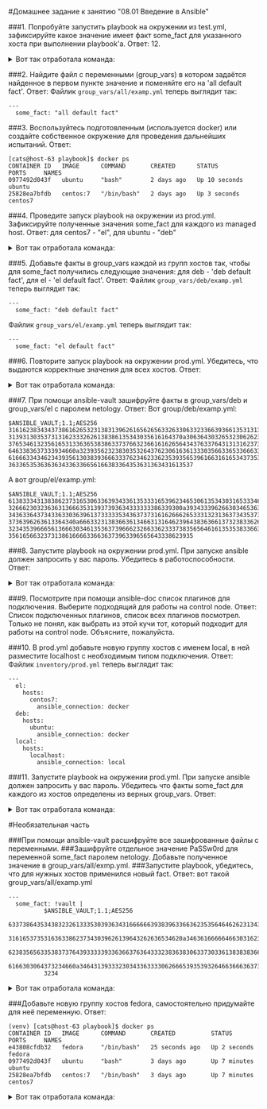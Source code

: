 #Домашнее задание к занятию "08.01 Введение в Ansible"

###1. Попробуйте запустить playbook на окружении из test.yml, зафиксируйте какое значение имеет факт some_fact для указанного хоста при выполнении playbook'a.
Ответ: 12.

<details><summary>Вот так отработала команда:</summary> 

```text
[cats@host-63 playbook]$ ansible-playbook -i inventory/test.yml site.yml

PLAY [Print os facts] *********************************************************************************************************************************************************************************************************************

TASK [Gathering Facts] ********************************************************************************************************************************************************************************************************************
[WARNING]: Platform linux on host localhost is using the discovered Python interpreter at /usr/bin/python3.9, but future installation of another Python interpreter could change the meaning of that path. See
https://docs.ansible.com/ansible-core/2.12/reference_appendices/interpreter_discovery.html for more information.
ok: [localhost]

TASK [Print OS] ***************************************************************************************************************************************************************************************************************************
ok: [localhost] => {
    "msg": "Altlinux"
}

TASK [Print fact] *************************************************************************************************************************************************************************************************************************
ok: [localhost] => {
    "msg": 12
}

PLAY RECAP ********************************************************************************************************************************************************************************************************************************
localhost                  : ok=3    changed=0    unreachable=0    failed=0    skipped=0    rescued=0    ignored=0   
```
</details>

###2. Найдите файл с переменными (group_vars) в котором задаётся найденное в первом пункте значение и поменяйте его на 'all default fact'.
Ответ:
Файлик `group_vars/all/examp.yml` теперь выглядит так:
```text
---
  some_fact: "all default fact" 
```

###3. Воспользуйтесь подготовленным (используется docker) или создайте собственное окружение для проведения дальнейших испытаний.
Ответ:
```text
[cats@host-63 playbook]$ docker ps
CONTAINER ID   IMAGE      COMMAND       CREATED      STATUS          PORTS     NAMES
0977492d043f   ubuntu     "bash"        2 days ago   Up 10 seconds             ubuntu
25828ea7bfdb   centos:7   "/bin/bash"   2 days ago   Up 3 seconds              centos7
```

###4. Проведите запуск playbook на окружении из prod.yml. Зафиксируйте полученные значения some_fact для каждого из managed host.
Ответ: для centos7 - "el", для ubuntu - "deb"

<details><summary>Вот так отработала команда:</summary> 

```text
[cats@host-63 playbook]$ ansible-playbook -i inventory/prod.yml site.yml 

PLAY [Print os facts] *********************************************************************************************************************************************************************************************************************

TASK [Gathering Facts] ********************************************************************************************************************************************************************************************************************
[WARNING]: Distribution Ubuntu 20.04 on host ubuntu should use /usr/bin/python3, but is using /usr/bin/python2.7, since the discovered platform python interpreter was not present. See https://docs.ansible.com/ansible-
core/2.12/reference_appendices/interpreter_discovery.html for more information.
ok: [ubuntu]
ok: [centos7]

TASK [Print OS] ***************************************************************************************************************************************************************************************************************************
ok: [centos7] => {
    "msg": "CentOS"
}
ok: [ubuntu] => {
    "msg": "Ubuntu"
}

TASK [Print fact] *************************************************************************************************************************************************************************************************************************
ok: [centos7] => {
    "msg": "el"
}
ok: [ubuntu] => {
    "msg": "deb"
}

PLAY RECAP ********************************************************************************************************************************************************************************************************************************
centos7                    : ok=3    changed=0    unreachable=0    failed=0    skipped=0    rescued=0    ignored=0   
ubuntu                     : ok=3    changed=0    unreachable=0    failed=0    skipped=0    rescued=0    ignored=0   
```
</details>

###5. Добавьте факты в group_vars каждой из групп хостов так, чтобы для some_fact получились следующие значения: для deb - 'deb default fact', для el - 'el default fact'.
Ответ:
Файлик `group_vars/deb/examp.yml` теперь выглядит так:
```text
---
  some_fact: "deb default fact"
```

Файлик `group_vars/el/examp.yml` теперь выглядит так:
```text
---
  some_fact: "el default fact"
```

###6. Повторите запуск playbook на окружении prod.yml. Убедитесь, что выдаются корректные значения для всех хостов.
Ответ:
<details><summary>Вот так отработала команда:</summary> 

```text
[cats@host-63 playbook]$ ansible-playbook -i inventory/prod.yml site.yml 

PLAY [Print os facts] *********************************************************************************************************************************************************************************************************************

TASK [Gathering Facts] ********************************************************************************************************************************************************************************************************************
[WARNING]: Distribution Ubuntu 20.04 on host ubuntu should use /usr/bin/python3, but is using /usr/bin/python2.7, since the discovered platform python interpreter was not present. See https://docs.ansible.com/ansible-
core/2.12/reference_appendices/interpreter_discovery.html for more information.
ok: [ubuntu]
ok: [centos7]

TASK [Print OS] ***************************************************************************************************************************************************************************************************************************
ok: [centos7] => {
    "msg": "CentOS"
}
ok: [ubuntu] => {
    "msg": "Ubuntu"
}

TASK [Print fact] *************************************************************************************************************************************************************************************************************************
ok: [centos7] => {
    "msg": "el default fact"
}
ok: [ubuntu] => {
    "msg": "deb default fact"
}

PLAY RECAP ********************************************************************************************************************************************************************************************************************************
centos7                    : ok=3    changed=0    unreachable=0    failed=0    skipped=0    rescued=0    ignored=0   
ubuntu                     : ok=3    changed=0    unreachable=0    failed=0    skipped=0    rescued=0    ignored=0   

```
</details>

###7. При помощи ansible-vault зашифруйте факты в group_vars/deb и group_vars/el с паролем netology.
Ответ:
Вот group/deb/examp.yml:
```text
$ANSIBLE_VAULT;1.1;AES256
31616238343437386162653231383139626165626563326330633233663936613531313762656632
3139313035373131623332626138386135343035616164370a306364303265323062623463626661
37653461323561653133636538386337376632366161626564343763376431313162373538303137
6463383637333934660a323935623238303532643762306163613330356633653366633734393565
61666334346234393561303839366633376234623362353935653961663161653437353262636363
3633653536363634336336656166383364353631363431613537
```

А вот group/el/examp.yml:
```text
$ANSIBLE_VAULT;1.1;AES256
61383334313838623731653063363934336135333165396234653061353430316533346633343535
3266623032363631366635313937393634333333386339300a393433396266303465363531333138
34363364373433633036396137333335343637373161626662653331323136373435373832376134
3736396263613364340a666332313836636134663131646239643836366137323833626432343366
32343539666561366630346135363739666232663362333738356564616135353833663764643431
3561656632373138616666336636373963396565643338623935
```

###8. Запустите playbook на окружении prod.yml. При запуске ansible должен запросить у вас пароль. Убедитесь в работоспособности.
Ответ:
<details><summary>Вот так отработала команда:</summary> 

```text
[cats@host-63 playbook]$ ansible-playbook -i inventory/prod.yml site.yml --ask-vault-pass
Vault password: 

PLAY [Print os facts] *********************************************************************************************************************************************************************************************************************

TASK [Gathering Facts] ********************************************************************************************************************************************************************************************************************
[WARNING]: Distribution Ubuntu 20.04 on host ubuntu should use /usr/bin/python3, but is using /usr/bin/python2.7, since the discovered platform python interpreter was not present. See https://docs.ansible.com/ansible-
core/2.12/reference_appendices/interpreter_discovery.html for more information.
ok: [ubuntu]
ok: [centos7]

TASK [Print OS] ***************************************************************************************************************************************************************************************************************************
ok: [centos7] => {
    "msg": "CentOS"
}
ok: [ubuntu] => {
    "msg": "Ubuntu"
}

TASK [Print fact] *************************************************************************************************************************************************************************************************************************
ok: [centos7] => {
    "msg": "el default fact"
}
ok: [ubuntu] => {
    "msg": "deb default fact"
}

PLAY RECAP ********************************************************************************************************************************************************************************************************************************
centos7                    : ok=3    changed=0    unreachable=0    failed=0    skipped=0    rescued=0    ignored=0   
ubuntu                     : ok=3    changed=0    unreachable=0    failed=0    skipped=0    rescued=0    ignored=0   
```
</details>

###9. Посмотрите при помощи ansible-doc список плагинов для подключения. Выберите подходящий для работы на control node.
Ответ:
Список подключенных плагинов, список всех плагинов посмотрел. Только не понял, как выбрать из этой кучи тот, который подходит для работы на control node. Объясните, пожалуйста.

###10. В prod.yml добавьте новую группу хостов с именем local, в ней разместите localhost с необходимым типом подключения.
Ответ:
Файлик `inventory/prod.yml` теперь выглядит так:
```text
---
  el:
    hosts:
      centos7:
        ansible_connection: docker
  deb:
    hosts:
      ubuntu:
        ansible_connection: docker
  local:
    hosts:
      localhost:
        ansible_connection: local
```

###11. Запустите playbook на окружении prod.yml. При запуске ansible должен запросить у вас пароль. Убедитесь что факты some_fact для каждого из хостов определены из верных group_vars.
Ответ:
<details><summary>Вот так отработала команда:</summary> 

```text
[cats@host-63 playbook]$ ansible-playbook -i inventory/prod.yml site.yml --ask-vault-pass
Vault password: 

PLAY [Print os facts] *********************************************************************************************************************************************************************************************************************

TASK [Gathering Facts] ********************************************************************************************************************************************************************************************************************
[WARNING]: Distribution Ubuntu 20.04 on host ubuntu should use /usr/bin/python3, but is using /usr/bin/python2.7, since the discovered platform python interpreter was not present. See https://docs.ansible.com/ansible-
core/2.12/reference_appendices/interpreter_discovery.html for more information.
ok: [ubuntu]
ok: [centos7]
[WARNING]: Platform linux on host localhost is using the discovered Python interpreter at /usr/bin/python3.9, but future installation of another Python interpreter could change the meaning of that path. See
https://docs.ansible.com/ansible-core/2.12/reference_appendices/interpreter_discovery.html for more information.
ok: [localhost]

TASK [Print OS] ***************************************************************************************************************************************************************************************************************************
ok: [localhost] => {
    "msg": "Altlinux"
}
ok: [centos7] => {
    "msg": "CentOS"
}
ok: [ubuntu] => {
    "msg": "Ubuntu"
}

TASK [Print fact] *************************************************************************************************************************************************************************************************************************
ok: [localhost] => {
    "msg": "all default fact"
}
ok: [centos7] => {
    "msg": "el default fact"
}
ok: [ubuntu] => {
    "msg": "deb default fact"
}

PLAY RECAP ********************************************************************************************************************************************************************************************************************************
centos7                    : ok=3    changed=0    unreachable=0    failed=0    skipped=0    rescued=0    ignored=0   
localhost                  : ok=3    changed=0    unreachable=0    failed=0    skipped=0    rescued=0    ignored=0   
ubuntu                     : ok=3    changed=0    unreachable=0    failed=0    skipped=0    rescued=0    ignored=0   
```
</details>

#Необязательная часть

###При помощи ansible-vault расшифруйте все зашифрованные файлы с переменными.
###Зашифруйте отдельное значение PaSSw0rd для переменной some_fact паролем netology. Добавьте полученное значение в group_vars/all/exmp.yml.
###Запустите playbook, убедитесь, что для нужных хостов применился новый fact.
Ответ: вот такой group_vars/all/examp.yml
```text
---
  some_fact: !vault |
          $ANSIBLE_VAULT;1.1;AES256
          63373864353438323261333530393634316666663938396336636235356464626231343061363462
          3161653735316363386237343039626139643262636534620a346361666664663031623130623431
          62383565633538373764393333393363663763643332383638306337303361383838366364303635
          6166303064373234660a346431393332303433633330626665393539326466366636373664303831
          3234
```

<details><summary>Вот так отработала команда:</summary> 

```text
(venv) [cats@host-63 playbook]$ ansible-playbook -i inventory/prod.yml site.yml --ask-vault-pass
Vault password: 

PLAY [Print os facts] *********************************************************************************************************************************************************************************************************************

TASK [Gathering Facts] ********************************************************************************************************************************************************************************************************************
ok: [centos7]
[WARNING]: Platform linux on host localhost is using the discovered Python interpreter at /home/cats/Документы/GIT/8.1_ansible/venv/bin/python3.9, but future installation of another Python interpreter could change the meaning of that
path. See https://docs.ansible.com/ansible-core/2.12/reference_appendices/interpreter_discovery.html for more information.
ok: [localhost]
[WARNING]: Distribution Ubuntu 20.04 on host ubuntu should use /usr/bin/python3, but is using /usr/bin/python2.7, since the discovered platform python interpreter was not present. See https://docs.ansible.com/ansible-
core/2.12/reference_appendices/interpreter_discovery.html for more information.
ok: [ubuntu]

TASK [Print OS] ***************************************************************************************************************************************************************************************************************************
ok: [localhost] => {
    "msg": "Altlinux"
}
ok: [centos7] => {
    "msg": "CentOS"
}
ok: [ubuntu] => {
    "msg": "Ubuntu"
}

TASK [Print fact] *************************************************************************************************************************************************************************************************************************
ok: [localhost] => {
    "msg": "PaSSw0rd"
}
ok: [centos7] => {
    "msg": "el default fact"
}
ok: [ubuntu] => {
    "msg": "deb default fact"
}

PLAY RECAP ********************************************************************************************************************************************************************************************************************************
centos7                    : ok=3    changed=0    unreachable=0    failed=0    skipped=0    rescued=0    ignored=0   
localhost                  : ok=3    changed=0    unreachable=0    failed=0    skipped=0    rescued=0    ignored=0   
ubuntu                     : ok=3    changed=0    unreachable=0    failed=0    skipped=0    rescued=0    ignored=0   

```
</details>

###Добавьте новую группу хостов fedora, самостоятельно придумайте для неё переменную.
Ответ:
```text
(venv) [cats@host-63 playbook]$ docker ps
CONTAINER ID   IMAGE      COMMAND       CREATED          STATUS         PORTS     NAMES
e43808cfdb32   fedora     "/bin/bash"   25 seconds ago   Up 2 seconds             fedora
0977492d043f   ubuntu     "bash"        3 days ago       Up 7 minutes             ubuntu
25828ea7bfdb   centos:7   "/bin/bash"   3 days ago       Up 7 minutes             centos7
```


<details><summary>Вот так отработала команда:</summary> 

```text
(venv) [cats@host-63 playbook]$ ansible-playbook -i inventory/prod.yml site.yml --ask-vault-pass
Vault password: 

PLAY [Print os facts] *********************************************************************************************************************************************************************************************************************

TASK [Gathering Facts] ********************************************************************************************************************************************************************************************************************
ok: [fedora]
[WARNING]: Distribution Ubuntu 20.04 on host ubuntu should use /usr/bin/python3, but is using /usr/bin/python2.7, since the discovered platform python interpreter was not present. See https://docs.ansible.com/ansible-
core/2.12/reference_appendices/interpreter_discovery.html for more information.
ok: [ubuntu]
ok: [centos7]
[WARNING]: Platform linux on host localhost is using the discovered Python interpreter at /home/cats/Документы/GIT/8.1_ansible/venv/bin/python3.9, but future installation of another Python interpreter could change the meaning of that
path. See https://docs.ansible.com/ansible-core/2.12/reference_appendices/interpreter_discovery.html for more information.
ok: [localhost]

TASK [Print OS] ***************************************************************************************************************************************************************************************************************************
ok: [localhost] => {
    "msg": "Altlinux"
}
ok: [centos7] => {
    "msg": "CentOS"
}
ok: [ubuntu] => {
    "msg": "Ubuntu"
}
ok: [fedora] => {
    "msg": "Fedora"
}

TASK [Print fact] *************************************************************************************************************************************************************************************************************************
ok: [localhost] => {
    "msg": "PaSSw0rd"
}
ok: [centos7] => {
    "msg": "el default fact"
}
ok: [ubuntu] => {
    "msg": "deb default fact"
}
ok: [fedora] => {
    "msg": "fed default fact"
}

PLAY RECAP ********************************************************************************************************************************************************************************************************************************
centos7                    : ok=3    changed=0    unreachable=0    failed=0    skipped=0    rescued=0    ignored=0   
fedora                     : ok=3    changed=0    unreachable=0    failed=0    skipped=0    rescued=0    ignored=0   
localhost                  : ok=3    changed=0    unreachable=0    failed=0    skipped=0    rescued=0    ignored=0   
ubuntu                     : ok=3    changed=0    unreachable=0    failed=0    skipped=0    rescued=0    ignored=0   
```
</details>